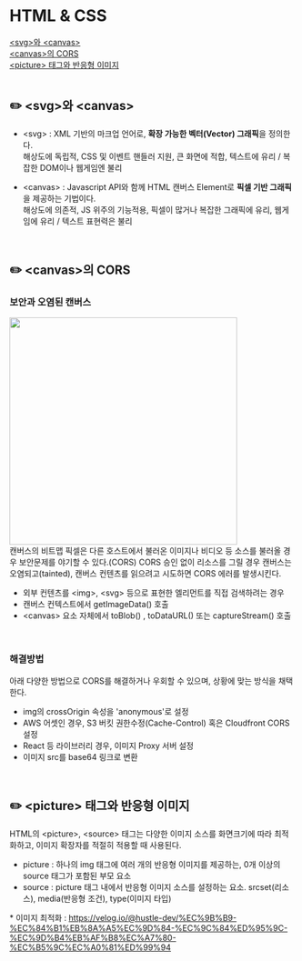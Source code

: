 # HTML & CSS
[\<svg\>와 \<canvas\>](#%EF%B8%8F-\<svg\>와-\<canvas\>)<br />
[\<canvas\>의 CORS](#%EF%B8%8F-\<canvas\>의-CORS)<br />
[\<picture\> 태그와 반응형 이미지](#%EF%B8%8F-\<picture\>-태그와-반응형-이미지)<br />
<br />

## ✏️ \<svg\>와 \<canvas\>
- \<svg\> : XML 기반의 마크업 언어로, **확장 가능한 벡터(Vector) 그래픽**을 정의한다.<br />
해상도에 독립적, CSS 및 이벤트 핸들러 지원, 큰 화면에 적합, 텍스트에 유리 / 복잡한 DOM이나 웹게임엔 불리

- \<canvas\> : Javascript API와 함께 HTML 캔버스 Element로 **픽셀 기반 그래픽**을 제공하는 기법이다.<br />
해상도에 의존적, JS 위주의 기능적용, 픽셀이 많거나 복잡한 그래픽에 유리, 웹게임에 유리 / 텍스트 표현력은 불리
<br />

## ✏️ \<canvas\>의 CORS
### 보안과 오염된 캔버스
<img src="https://github.com/Abangpa1ace/Tech-Interview/assets/67219914/061a225c-cfeb-4458-855a-451f5b00e798" width="400" /><br />
캔버스의 비트맵 픽셀은 다른 호스트에서 불러온 이미지나 비디오 등 소스를 불러올 경우 보안문제를 야기할 수 있다.(CORS)
CORS 승인 없이 리소스를 그릴 경우 캔버스는 오염되고(tainted), 캔버스 컨텐츠를 읽으려고 시도하면 CORS 에러를 발생시킨다.
- 외부 컨텐츠를 \<img\>, \<svg\> 등으로 표현한 엘리먼트를 직접 검색하려는 경우
- 캔버스 컨텍스트에서 getImageData() 호출
- \<canvas\> 요소 자체에서 toBlob() , toDataURL() 또는 captureStream() 호출
<br />

### 해결방법
아래 다양한 방법으로 CORS를 해결하거나 우회할 수 있으며, 상황에 맞는 방식을 채택한다.
- img의 crossOrigin 속성을 'anonymous'로 설정
- AWS 어셋인 경우, S3 버킷 권한수정(Cache-Control) 혹은 Cloudfront CORS 설정
- React 등 라이브러리 경우, 이미지 Proxy 서버 설정
- 이미지 src를 base64 링크로 변환
<br />

## ✏️ \<picture\> 태그와 반응형 이미지
HTML의 \<picture\>, \<source\> 태그는 다양한 이미지 소스를 화면크기에 따라 최적화하고, 이미지 확장자를 적절히 적용할 때 사용된다.
- picture : 하나의 img 태그에 여러 개의 반응형 이미지를 제공하는, 0개 이상의 source 태그가 포함된 부모 요소
- source : picture 태그 내에서 반응형 이미지 소스를 설정하는 요소. srcset(리소스), media(반응형 조건), type(이미지 타입)

\* 이미지 최적화 : https://velog.io/@hustle-dev/%EC%9B%B9-%EC%84%B1%EB%8A%A5%EC%9D%84-%EC%9C%84%ED%95%9C-%EC%9D%B4%EB%AF%B8%EC%A7%80-%EC%B5%9C%EC%A0%81%ED%99%94
  
